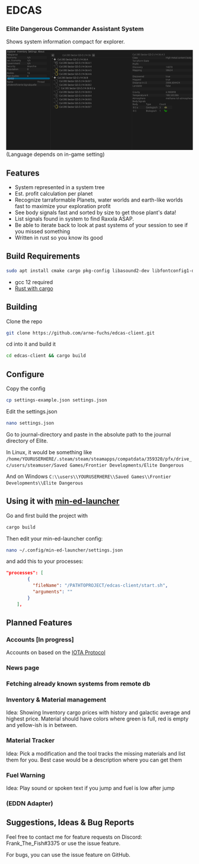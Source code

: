# EDCAS
### Elite Dangerous Commander Assistant System

Shows system information compact for explorer.

![Screenshot of explorer panel](graphics/screenshots/explorer-screenshot.jpg "Explorer Panel")
(Language depends on in-game setting)

## Features

* System represented in a system tree
* Est. profit calculation per planet
* Recognize tarraformable Planets, water worlds and earth-like worlds fast to maximize your exploration profit
* See body signals fast and sorted by size to get those plant's data!
* List signals found in system to find Raxxla ASAP.
* Be able to iterate back to look at past systems of your session to see if you missed something
* Written in rust so you know its good

## Build Requirements

```bash
sudo apt install cmake cargo pkg-config libasound2-dev libfontconfig1-dev libclang-dev libzmq3-dev git
```

* gcc 12 required
* <a href=https://www.rust-lang.org/tools/install >Rust with cargo</a>


## Building

Clone the repo

```bash
git clone https://github.com/arne-fuchs/edcas-client.git
```

cd into it and build it

```bash
cd edcas-client && cargo build
```

## Configure

Copy the config

```bash
cp settings-example.json settings.json
```

Edit the settings.json

```bash
nano settings.json
```

Go to journal-directory and paste in the absolute path to the journal directory of Elite.

In Linux, it would be something like
```/home/YOURUSERHERE/.steam/steam/steamapps/compatdata/359320/pfx/drive_c/users/steamuser/Saved Games/Frontier Developments/Elite Dangerous```

And on Windows
```C:\\users\\YOURUSERHERE\\Saved Games\\Frontier Developments\\Elite Dangerous```

## Using it with <a href=https://github.com/rfvgyhn/min-ed-launcher>min-ed-launcher</a>

Go and first build the project with
```bash
cargo build
```

Then edit your min-ed-launcher config:

```bash
nano ~/.config/min-ed-launcher/settings.json
```

and add this to your processes:

```json
"processes": [
        {
          "fileName": "/PATHTOPROJECT/edcas-client/start.sh",
          "arguments": ""
        }
    ],
```

## Planned Features

### Accounts [In progress]
Accounts on based on the <a href=https://www.iota.org/ >IOTA Protocol<a/>
### News page
### Fetching already known systems from remote db
### Inventory & Material management
Idea: Showing Inventory cargo prices with history and galactic average and highest price.
Material should have colors where green is full, red is empty and yellow-ish is in between.
### Material Tracker
Idea: Pick a modification and the tool tracks the missing materials and list them for you.
Best case would be a description where you can get them
### Fuel Warning
Idea: Play sound or spoken text if you jump and fuel is low after jump
### (EDDN Adapter)


## Suggestions, Ideas & Bug Reports
Feel free to contact me for feature requests on Discord: Frank_The_Fish#3375 or use the issue feature.

For bugs, you can use the issue feature on GitHub.
